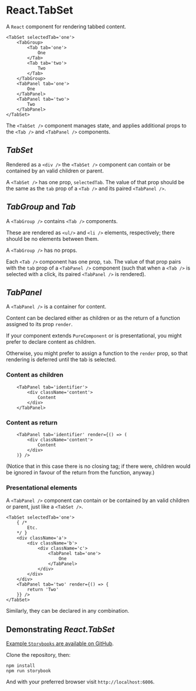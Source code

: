 # React.TabSet

A `React` component for rendering tabbed content.

```
<TabSet selectedTab='one'>
	<TabGroup>
		<Tab tab='one'>
			One
		</Tab>
		<Tab tab='two'>
			Two
		</Tab>
	</TabGroup>
	<TabPanel tab='one'>
		One
	</TabPanel>
	<TabPanel tab='two'>
		Two
	</TabPanel>
</TabSet>
```

The `<TabSet />` component manages state, and applies additional props to the `<Tab />` and `<TabPanel />` components.

## _TabSet_

Rendered as a `<div />` the `<TabSet />` component can contain or be contained by an valid children or parent.

A `<TabSet />` has one prop, `selectedTab`. The value of that prop should be the same as the `tab` prop of a `<Tab />` and its paired `<TabPanel />`.

## _TabGroup_ and _Tab_

A `<TabGroup />` contains `<Tab />` components.

These are rendered as `<ul/>` and `<li />` elements, respectively; there should be no elements between them.

A `<TabGroup />` has no props.

Each `<Tab />` component has one prop, `tab`. The value of that prop pairs with the `tab` prop of a `<TabPanel />` component (such that when a `<Tab />` is selected with a click, its paired `<TabPanel />` is rendered).

## _TabPanel_

A `<TabPanel />` is a container for content.

Content can be declared either as children or as the return of a function assigned to its prop `render`.

If your component extends `PureComponent` or is presentational, you might prefer to declare content as children.

Otherwise, you might prefer to assign a function to the `render` prop, so that rendering is deferred until the tab is selected.

### Content as children

```
	<TabPanel tab='identifier'>
		<div className='content'>
			Content
		</div>
	</TabPanel>
```

### Content as return

```
	<TabPanel tab='identifier' render={() => (
		<div className='content'>
			Content
		</div>
	)} />
```

(Notice that in this case there is no closing tag; if there were, children would be ignored in favour of the return from the function, anyway.)

### Presentational elements

A `<TabPanel />` component can contain or be contained by an valid children or parent, just like a `<TabSet />`.

```
<TabSet selectedTab='one'>
	{ /*
		Etc.
	*/ }
	<div className='a'>
		<div className='b'>
			<div className='c'>
				<TabPanel tab='one'>
					One
				</TabPanel>
			</div>
		</div>
	</div>
	<TabPanel tab='two' render={() => {
		return 'Two'
	}} />
</TabSet>
```

Similarly, they can be declared in any combination.

## Demonstrating _React.TabSet_

[Example `Storybooks` are available on GitHub](https://github.com/sequencemedia/React.TabSet).

Clone the repository, then:

```
npm install
npm run storybook
```

And with your preferred browser visit `http://localhost:6006`.
